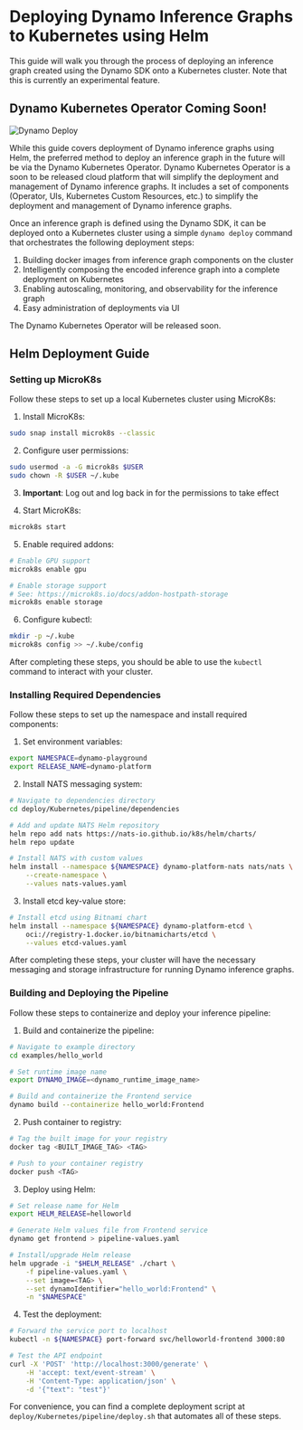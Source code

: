 # Deploying Dynamo Inference Graphs to Kubernetes using Helm

This guide will walk you through the process of deploying an inference graph created using the Dynamo SDK onto a Kubernetes cluster. Note that this is currently an experimental feature.

## Dynamo Kubernetes Operator Coming Soon!

![Dynamo Deploy](../images/dynamo-deploy.png)

While this guide covers deployment of Dynamo inference graphs using Helm, the preferred method to deploy an inference graph in the future will be via the Dynamo Kubernetes Operator. Dynamo Kubernetes Operator is a soon to be released cloud platform that will simplify the deployment and management of Dynamo inference graphs. It includes a set of components (Operator, UIs, Kubernetes Custom Resources, etc.) to simplify the deployment and management of Dynamo inference graphs.

 Once an inference graph is defined using the Dynamo SDK, it can be deployed onto a Kubernetes cluster using a simple `dynamo deploy` command that orchestrates the following deployment steps:

1. Building docker images from inference graph components on the cluster
2. Intelligently composing the encoded inference graph into a complete deployment on Kubernetes
3. Enabling autoscaling, monitoring, and observability for the inference graph
4. Easy administration of deployments via UI

The Dynamo Kubernetes Operator will be released soon.

## Helm Deployment Guide

### Setting up MicroK8s

Follow these steps to set up a local Kubernetes cluster using MicroK8s:

1. Install MicroK8s:
```bash
sudo snap install microk8s --classic
```

2. Configure user permissions:
```bash
sudo usermod -a -G microk8s $USER
sudo chown -R $USER ~/.kube
```

3. **Important**: Log out and log back in for the permissions to take effect

4. Start MicroK8s:
```bash
microk8s start
```

5. Enable required addons:
```bash
# Enable GPU support
microk8s enable gpu

# Enable storage support
# See: https://microk8s.io/docs/addon-hostpath-storage
microk8s enable storage
```

6. Configure kubectl:
```bash
mkdir -p ~/.kube
microk8s config >> ~/.kube/config
```

After completing these steps, you should be able to use the `kubectl` command to interact with your cluster.

### Installing Required Dependencies

Follow these steps to set up the namespace and install required components:

1. Set environment variables:
```bash
export NAMESPACE=dynamo-playground
export RELEASE_NAME=dynamo-platform
```

2. Install NATS messaging system:
```bash
# Navigate to dependencies directory
cd deploy/Kubernetes/pipeline/dependencies

# Add and update NATS Helm repository
helm repo add nats https://nats-io.github.io/k8s/helm/charts/
helm repo update

# Install NATS with custom values
helm install --namespace ${NAMESPACE} dynamo-platform-nats nats/nats \
    --create-namespace \
    --values nats-values.yaml
```

3. Install etcd key-value store:
```bash
# Install etcd using Bitnami chart
helm install --namespace ${NAMESPACE} dynamo-platform-etcd \
    oci://registry-1.docker.io/bitnamicharts/etcd \
    --values etcd-values.yaml
```

After completing these steps, your cluster will have the necessary messaging and storage infrastructure for running Dynamo inference graphs.

### Building and Deploying the Pipeline

Follow these steps to containerize and deploy your inference pipeline:

1. Build and containerize the pipeline:
```bash
# Navigate to example directory
cd examples/hello_world

# Set runtime image name
export DYNAMO_IMAGE=<dynamo_runtime_image_name>

# Build and containerize the Frontend service
dynamo build --containerize hello_world:Frontend
```

2. Push container to registry:
```bash
# Tag the built image for your registry
docker tag <BUILT_IMAGE_TAG> <TAG>

# Push to your container registry
docker push <TAG>
```

3. Deploy using Helm:
```bash
# Set release name for Helm
export HELM_RELEASE=helloworld

# Generate Helm values file from Frontend service
dynamo get frontend > pipeline-values.yaml

# Install/upgrade Helm release
helm upgrade -i "$HELM_RELEASE" ./chart \
    -f pipeline-values.yaml \
    --set image=<TAG> \
    --set dynamoIdentifier="hello_world:Frontend" \
    -n "$NAMESPACE"
```

4. Test the deployment:
```bash
# Forward the service port to localhost
kubectl -n ${NAMESPACE} port-forward svc/helloworld-frontend 3000:80

# Test the API endpoint
curl -X 'POST' 'http://localhost:3000/generate' \
    -H 'accept: text/event-stream' \
    -H 'Content-Type: application/json' \
    -d '{"text": "test"}'
```

For convenience, you can find a complete deployment script at `deploy/Kubernetes/pipeline/deploy.sh` that automates all of these steps.
